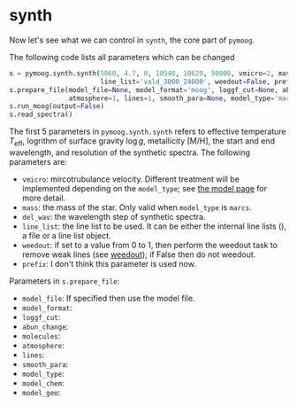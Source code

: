 # synth

Now let's see what we can control in `synth`, the core part of `pymoog`.

The following code lists all parameters which can be changed 

```py
s = pymoog.synth.synth(5060, 4.7, 0, 10540, 10620, 50000, vmicro=2, mass=1, del_wav=0.02, 
                       line_list='vald_3000_24000', weedout=False, prefix='')
s.prepare_file(model_file=None, model_format='moog', loggf_cut=None, abun_change=None, molecules=None, 
               atmosphere=1, lines=1, smooth_para=None, model_type='marcs', model_chem='st', model_geo='auto')
s.run_moog(output=False)
s.read_spectra()
```

The first 5 parameters in `pymoog.synth.synth` refers to effective temperature $T_\mathrm{eff}$, logrithm of surface gravity $\log{g}$, metallicity $\mathrm{[M/H]}$, the start and end wavelength, and resolution of the synthetic spectra.
The following parameters are:
- `vmicro`: mircotrubulance velocity. Different treatment will be implemented depending on the `model_type`; see [the model page]() for more detail. 
- `mass`: the mass of the star. Only valid when `model_type` is `marcs`.
- `del_wav`: the wavelength step of synthetic spectra.
- `line_list`: the line list to be used. It can be either the internal line lists (), a file or a line list object.
- `weedout`: if set to a value from 0 to 1, then perform the weedout task to remove weak lines (see [weedout]()); if False then do not weedout.
- `prefix`: I don't think this parameter is used now.

Parameters in `s.prepare_file`:
- `model_file`: If specified then use the model file.
- `model_format`: 
- `loggf_cut`:
- `abun_change`: 
- `molecules`:
- `atmosphere`:
- `lines`:
- `smooth_para`:
- `model_type`:
- `model_chem`:
- `model_geo`:

